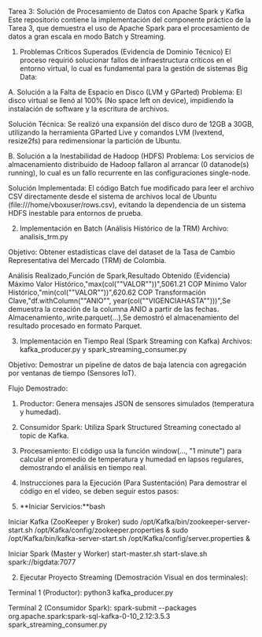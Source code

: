Tarea 3: Solución de Procesamiento de Datos con Apache Spark y Kafka
Este repositorio contiene la implementación del componente práctico de la Tarea 3, que demuestra el uso de Apache Spark para el procesamiento de datos a gran escala en modo Batch y Streaming.

1. Problemas Críticos Superados (Evidencia de Dominio Técnico)
El proceso requirió solucionar fallos de infraestructura críticos en el entorno virtual, lo cual es fundamental para la gestión de sistemas Big Data:

A. Solución a la Falta de Espacio en Disco (LVM y GParted)
Problema: El disco virtual se llenó al 100% (No space left on device), impidiendo la instalación de software y la escritura de archivos.

Solución Técnica: Se realizó una expansión del disco duro de 12GB a 30GB, utilizando la herramienta GParted Live y comandos LVM (lvextend, resize2fs) para redimensionar la partición de Ubuntu.

B. Solución a la Inestabilidad de Hadoop (HDFS)
Problema: Los servicios de almacenamiento distribuido de Hadoop fallaron al arrancar (0 datanode(s) running), lo cual es un fallo recurrente en las configuraciones single-node.

Solución Implementada: El código Batch fue modificado para leer el archivo CSV directamente desde el sistema de archivos local de Ubuntu (file:///home/vboxuser/rows.csv), evitando la dependencia de un sistema HDFS inestable para entornos de prueba.

2. Implementación en Batch (Análisis Histórico de la TRM)
Archivo: analisis_trm.py

Objetivo: Obtener estadísticas clave del dataset de la Tasa de Cambio Representativa del Mercado (TRM) de Colombia.

Análisis Realizado,Función de Spark,Resultado Obtenido (Evidencia)
Máximo Valor Histórico,"max(col(""VALOR""))",5061.21 COP
Mínimo Valor Histórico,"min(col(""VALOR""))",620.62 COP
Transformación Clave,"df.withColumn(""ANIO"", year(col(""VIGENCIAHASTA"")))",Se demuestra la creación de la columna ANIO a partir de las fechas.
Almacenamiento,.write.parquet(...),Se demostró el almacenamiento del resultado procesado en formato Parquet.

3. Implementación en Tiempo Real (Spark Streaming con Kafka)
Archivos: kafka_producer.py y spark_streaming_consumer.py

Objetivo: Demostrar un pipeline de datos de baja latencia con agregación por ventanas de tiempo (Sensores IoT).

Flujo Demostrado:

1. Productor: Genera mensajes JSON de sensores simulados (temperatura y humedad).

2. Consumidor Spark: Utiliza Spark Structured Streaming conectado al topic de Kafka.

3. Procesamiento: El código usa la función window(..., "1 minute") para calcular el promedio de temperatura y humedad en lapsos regulares, demostrando el análisis en tiempo real.

4. Instrucciones para la Ejecución (Para Sustentación)
Para demostrar el código en el video, se deben seguir estos pasos:

1. **Iniciar Servicios:**bash

Iniciar Kafka (ZooKeeper y Broker)
sudo /opt/Kafka/bin/zookeeper-server-start.sh /opt/Kafka/config/zookeeper.properties & sudo /opt/Kafka/bin/kafka-server-start.sh /opt/Kafka/config/server.properties &

Iniciar Spark (Master y Worker)
start-master.sh start-slave.sh spark://bigdata:7077

2. Ejecutar Proyecto Streaming (Demostración Visual en dos terminales):

Terminal 1 (Productor): python3 kafka_producer.py

Terminal 2 (Consumidor Spark): spark-submit --packages org.apache.spark:spark-sql-kafka-0-10_2.12:3.5.3 spark_streaming_consumer.py
